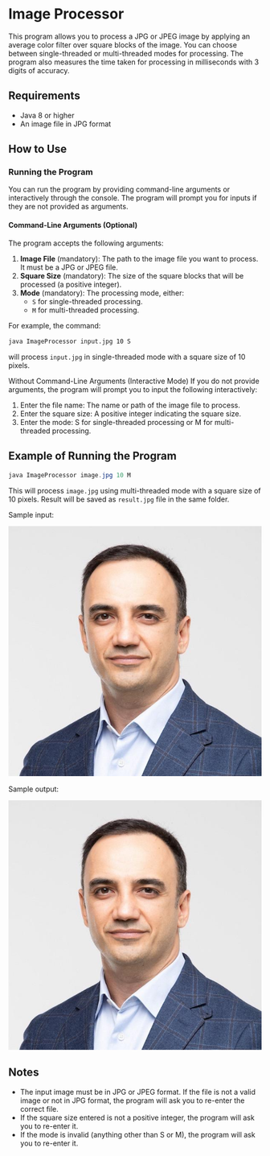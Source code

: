 # Image Processor

This program allows you to process a JPG or JPEG image by applying an average color filter over square blocks of the image. You can choose between single-threaded or multi-threaded modes for processing. The program also measures the time taken for processing in milliseconds with 3 digits of accuracy.

## Requirements

- Java 8 or higher
- An image file in JPG format

## How to Use

### Running the Program

You can run the program by providing command-line arguments or interactively through the console. The program will prompt you for inputs if they are not provided as arguments.

#### Command-Line Arguments (Optional)

The program accepts the following arguments:

1. **Image File** (mandatory): The path to the image file you want to process. It must be a JPG or JPEG file.
2. **Square Size** (mandatory): The size of the square blocks that will be processed (a positive integer).
3. **Mode** (mandatory): The processing mode, either:
   - `S` for single-threaded processing.
   - `M` for multi-threaded processing.

For example, the command:

```bash
java ImageProcessor input.jpg 10 S
```

will process ```input.jpg``` in single-threaded mode with a square size of 10 pixels.

Without Command-Line Arguments (Interactive Mode)
If you do not provide arguments, the program will prompt you to input the following interactively:

1. Enter the file name: The name or path of the image file to process.
2. Enter the square size: A positive integer indicating the square size.
3. Enter the mode: S for single-threaded processing or M for multi-threaded processing.

## Example of Running the Program

```java
java ImageProcessor image.jpg 10 M
```

This will process ```image.jpg``` using multi-threaded mode with a square size of 10 pixels. Result will be saved as ```result.jpg``` file in the same folder.

Sample input:

![Image Processor](./JH_profile.jpg)

Sample output:

![Image Processor](./result.jpg)

## Notes
- The input image must be in JPG or JPEG format. If the file is not a valid image or not in JPG format, the program will ask you to re-enter the correct file.
- If the square size entered is not a positive integer, the program will ask you to re-enter it.
- If the mode is invalid (anything other than S or M), the program will ask you to re-enter it.